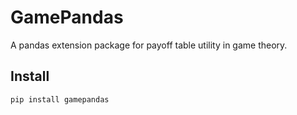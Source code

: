 # GamePandas

A pandas extension package for payoff table utility in game theory.

## Install

```shell
pip install gamepandas
```